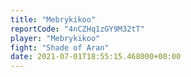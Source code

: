 ```yaml
---
title: "Mebrykikoo"
reportCode: "4nCZHq1zGY9M32tT"
player: "Mebrykikoo"
fight: "Shade of Aran"
date: 2021-07-01T18:55:15.468000+00:00
---
```

